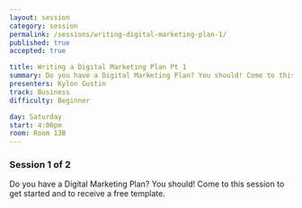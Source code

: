 ```yaml
---
layout: session
category: session
permalink: /sessions/writing-digital-marketing-plan-1/
published: true
accepted: true

title: Writing a Digital Marketing Plan Pt 1
summary: Do you have a Digital Marketing Plan? You should! Come to this session to get started and to receive a free template.
presenters: Kylon Gustin
track: Business
difficulty: Beginner

day: Saturday
start: 4:00pm
room: Room 13B
---
```


### Session 1 of 2

Do you have a Digital Marketing Plan? You should! Come to this session to get started and to receive a free template.
